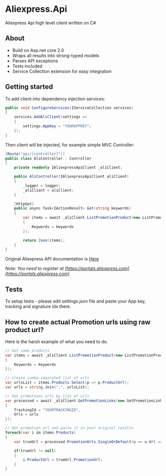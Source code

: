 # Aliexpress.Api

Aliexpress Api high level client written on C#

## About
* Build on Asp.net core 2.0
* Wraps all results into strong-typed models
* Parses API exceptions
* Tests included
* Service Collection extension for easy integration

## Getting started

To add client into dependency injection services:

```csharp
public void ConfigureServices(IServiceCollection services)
{
    services.AddAliClient(settings =>
    {
        settings.AppKey = "YOURAPPKEY";
    });
}
```

Then client will be injected, for example simple MVC Controller:

```csharp
[Route("api/[controller]")]
public class AliController : Controller
{
    private readonly IAliexpressApiClient _aliClient;

    public AliController(IAliexpressApiClient aliClient)
    {
        _logger = logger;
        _aliClient = aliClient;
    }

    [HttpGet]
    public async Task<IActionResult> Get(string keywords)
    {
        var items = await _aliClient.ListPromotionProduct(new ListPromotionProductParameters
        {
            Keywords = keywords
        });

        return Json(items);
    }
}
```


Original Aliexpress API documentation is [Here](https://portals.aliexpress.com/help/help_center_API.html)

*Note: You need to register at [https://portals.aliexpress.com](https://portals.aliexpress.com)*

## Tests
To setup tests - please edit settings.json file and paste your App key, tracking and signature ids there.

## How to create actual Promotion urls using raw product url?
Here is the harsh example of what you need to do.

```csharp
// Get some products
var items = await _aliClient.ListPromotionProduct(new ListPromotionProductParameters
{
    Keywords = keywords
});

// Create comma-separated list of urls
var urlsList = items.Products.Select(p => p.ProductUrl);
var urls = string.Join(",", urlsList);

// Get promotions urls by list of urls
var processed = await _aliClient.GetPromotionLinks(new GetPromotionLinksParameters
{
    TrackingId = "YOURTRACKINGID",
    Urls = urls
});

// Get promotion url and paste it in your original results
foreach(var i in items.Products)
{
    var trueUrl = processed.PromotionUrls.SingleOrDefault(u => u.Url == i.ProductUrl);

    if(trueUrl != null)
    {
        i.ProductUrl = trueUrl.PromotionUrl;
    }
}
```
